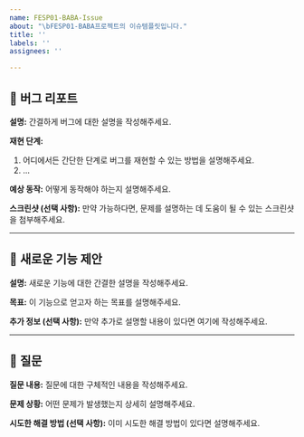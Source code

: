 ```yaml
---
name: FESP01-BABA-Issue
about: "\bFESP01-BABA프로젝트의 이슈템플릿입니다."
title: ''
labels: ''
assignees: ''

---
```


## 🐛 버그 리포트

**설명:**
간결하게 버그에 대한 설명을 작성해주세요.

**재현 단계:**
1. 어디에서든 간단한 단계로 버그를 재현할 수 있는 방법을 설명해주세요.
2. ...

**예상 동작:**
어떻게 동작해야 하는지 설명해주세요.

**스크린샷 (선택 사항):**
만약 가능하다면, 문제를 설명하는 데 도움이 될 수 있는 스크린샷을 첨부해주세요.

---

## 🎉 새로운 기능 제안

**설명:**
새로운 기능에 대한 간결한 설명을 작성해주세요.

**목표:**
이 기능으로 얻고자 하는 목표를 설명해주세요.

**추가 정보 (선택 사항):**
만약 추가로 설명할 내용이 있다면 여기에 작성해주세요.

---

## 🤔 질문

**질문 내용:**
질문에 대한 구체적인 내용을 작성해주세요.

**문제 상황:**
어떤 문제가 발생했는지 상세히 설명해주세요.

**시도한 해결 방법 (선택 사항):**
이미 시도한 해결 방법이 있다면 설명해주세요.
